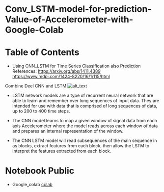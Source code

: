 # Conv_LSTM-model-for-prediction-Value-of-Accelerometer-with-Google-Colab

# Table of Contents

- Using CNN_LSTM for Time Series Classification also Prediction 
References: 
https://arxiv.org/abs/1411.4389
https://www.mdpi.com/1424-8220/16/1/115/html

Combine Deel CNN and LSTM
![alt_text](https://3qeqpr26caki16dnhd19sv6by6v-wpengine.netdna-ssl.com/wp-content/uploads/2018/07/Depiection-of-CNN-LSTM-Model-for-Activity-Recognition.png)

- LSTM network models are a type of recurrent neural network that are able to learn and remember over long sequences of input data. They are intended for use with data that is comprised of long sequences of data, up to 200 to 400 time steps.

- The CNN model learns to map a given window of signal data from each axis Accelerometer where the model reads across each window of data and prepares an internal representation of the window.

- The CNN LSTM model will read subsequences of the main sequence in as blocks, extract features from each block, then allow the LSTM to interpret the features extracted from each block.

# Notebook Public
- Google_colab [colab](https://colab.research.google.com/drive/17oavHnzv3gUzOVIu3kE75X4q5MEovbTG)
